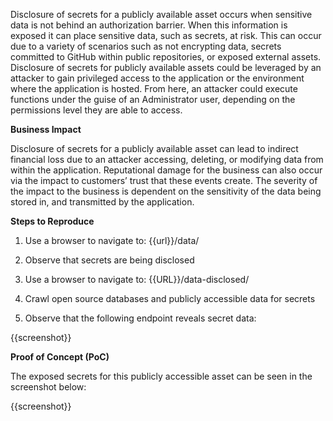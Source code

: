 Disclosure of secrets for a publicly available asset occurs when sensitive data is not behind an authorization barrier. When this information is exposed it can place sensitive data, such as secrets, at risk. This can occur due to a variety of scenarios such as not encrypting data, secrets committed to GitHub within public repositories, or exposed external assets. Disclosure of secrets for publicly available assets could be leveraged by an attacker to gain privileged access to the application or the environment where the application is hosted. From here, an attacker could execute functions under the guise of an Administrator user, depending on the permissions level they are able to access.

**Business Impact**

Disclosure of secrets for a publicly available asset can lead to indirect financial loss due to an attacker accessing, deleting, or modifying data from within the application. Reputational damage for the business can also occur via the impact to customers’ trust that these events create. The severity of the impact to the business is dependent on the sensitivity of the data being stored in, and transmitted by the application.

**Steps to Reproduce**

1. Use a browser to navigate to: {{url}}/data/
1. Observe that secrets are being disclosed

1. Use a browser to navigate to: {{URL}}/data-disclosed/
1. Crawl open source databases and publicly accessible data for secrets
1. Observe that the following endpoint reveals secret data:

{{screenshot}}

**Proof of Concept (PoC)**

The exposed secrets for this publicly accessible asset can be seen in the screenshot below:

{{screenshot}}
